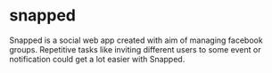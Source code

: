 snapped
=======

Snapped is a social web app created with aim of managing facebook groups. Repetitive tasks like inviting different users to some event or notification could get a lot easier with Snapped.
